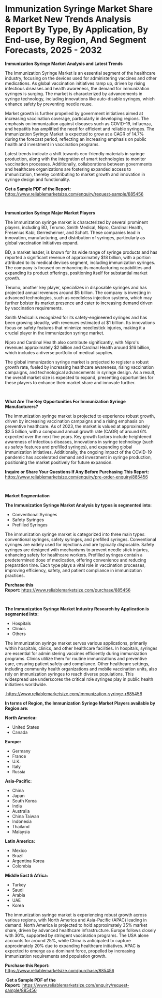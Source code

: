 <p><h1>Immunization Syringe Market Share & Market New Trends Analysis Report By Type, By Application, By End-use, By Region, And Segment Forecasts, 2025 - 2032</h1></p><p><strong>Immunization Syringe Market Analysis and Latest Trends</strong></p>
<p><p>The Immunization Syringe Market is an essential segment of the healthcare industry, focusing on the devices used for administering vaccines and other medications. As global vaccination initiatives ramp up, driven by rising infectious diseases and health awareness, the demand for immunization syringes is surging. The market is characterized by advancements in syringe technology, including innovations like auto-disable syringes, which enhance safety by preventing needle reuse.</p><p>Market growth is further propelled by government initiatives aimed at increasing vaccination coverage, particularly in developing regions. The emphasis on immunization against diseases such as COVID-19, influenza, and hepatitis has amplified the need for efficient and reliable syringes. The Immunization Syringe Market is expected to grow at a CAGR of 14.7% during the forecast period, reflecting an increasing emphasis on public health and investment in vaccination programs.</p><p>Latest trends indicate a shift towards eco-friendly materials in syringe production, along with the integration of smart technologies to monitor vaccination processes. Additionally, collaborations between governments and healthcare organizations are fostering expanded access to immunization, thereby contributing to market growth and innovation in syringe design and functionality.</p></p>
<p><strong>Get a Sample PDF of the Report:&nbsp;</strong> <a href="https://www.reliablemarketsize.com/enquiry/request-sample/885456?utm_campaign=3112&utm_medium=2&utm_source=Github&utm_content=ia&utm_term=13042025&utm_id=immunization-syringe">https://www.reliablemarketsize.com/enquiry/request-sample/885456</a></p>
<p>&nbsp;</p>
<p><strong>Immunization Syringe Major Market Players</strong></p>
<p><p>The immunization syringe market is characterized by several prominent players, including BD, Terumo, Smith Medical, Nipro, Cardinal Health, Fresenius Kabi, Gerresheimer, and Schott. These companies lead in innovation, manufacturing, and distribution of syringes, particularly as global vaccination initiatives expand.</p><p>BD, a market leader, is known for its wide range of syringe products and has reported a significant revenue of approximately $18 billion, with a portion attributed to its medical devices segment, including immunization syringes. The company is focused on enhancing its manufacturing capabilities and expanding its product offerings, positioning itself for substantial market growth.</p><p>Terumo, another key player, specializes in disposable syringes and has projected annual revenues around $5 billion. The company is investing in advanced technologies, such as needleless injection systems, which may further bolster its market presence and cater to increasing demand driven by vaccination requirements.</p><p>Smith Medical is recognized for its safety-engineered syringes and has been growing steadily, with revenues estimated at $1 billion. Its innovations focus on safety features that minimize needlestick injuries, making it a crucial player in the immunization syringe market.</p><p>Nipro and Cardinal Health also contribute significantly, with Nipro's revenues approximately $2 billion and Cardinal Health around $16 billion, which includes a diverse portfolio of medical supplies.</p><p>The global immunization syringe market is projected to register a robust growth rate, fueled by increasing healthcare awareness, rising vaccination campaigns, and technological advancements in syringe design. As a result, the overall market size is expected to expand, presenting opportunities for these players to enhance their market share and innovate further.</p></p>
<p>&nbsp;</p>
<p><strong>What Are The Key Opportunities For Immunization Syringe Manufacturers?</strong></p>
<p><p>The immunization syringe market is projected to experience robust growth, driven by increasing vaccination campaigns and a rising emphasis on preventive healthcare. As of 2023, the market is valued at approximately $2.5 billion, with a compound annual growth rate (CAGR) of around 6% expected over the next five years. Key growth factors include heightened awareness of infectious diseases, innovations in syringe technology (such as safety features and prefilled syringes), and expanding global immunization initiatives. Additionally, the ongoing impact of the COVID-19 pandemic has accelerated demand and investment in syringe production, positioning the market positively for future expansion.</p></p>
<p><strong>Inquire or Share Your Questions If Any Before Purchasing This Report:</strong> <a href="https://www.reliablemarketsize.com/enquiry/pre-order-enquiry/885456?utm_campaign=3112&utm_medium=2&utm_source=Github&utm_content=ia&utm_term=13042025&utm_id=immunization-syringe">https://www.reliablemarketsize.com/enquiry/pre-order-enquiry/885456</a></p>
<p>&nbsp;</p>
<p><strong>Market Segmentation</strong></p>
<p><strong>The Immunization Syringe Market Analysis by types is segmented into:</strong></p>
<p><ul><li>Conventional Syringes</li><li>Safety Syringes</li><li>Prefilled Syringes</li></ul></p>
<p><p>The immunization syringe market is categorized into three main types: conventional syringes, safety syringes, and prefilled syringes. Conventional syringes are widely used for injections and are typically disposable. Safety syringes are designed with mechanisms to prevent needle stick injuries, enhancing safety for healthcare workers. Prefilled syringes contain a predetermined dose of medication, offering convenience and reducing preparation time. Each type plays a vital role in vaccination processes, improving efficiency, safety, and patient compliance in immunization practices.</p></p>
<p><strong>Purchase this Report:&nbsp;</strong><a href="https://www.reliablemarketsize.com/purchase/885456?utm_campaign=3112&utm_medium=2&utm_source=Github&utm_content=ia&utm_term=13042025&utm_id=immunization-syringe">https://www.reliablemarketsize.com/purchase/885456</a></p>
<p>&nbsp;</p>
<p><strong>The Immunization Syringe Market Industry Research by Application is segmented into:</strong></p>
<p><ul><li>Hospitals</li><li>Clinics</li><li>Others</li></ul></p>
<p><p>The immunization syringe market serves various applications, primarily within hospitals, clinics, and other healthcare facilities. In hospitals, syringes are essential for administering vaccines efficiently during immunization programs. Clinics utilize them for routine immunizations and preventive care, ensuring patient safety and compliance. Other healthcare settings, including community health organizations and mobile vaccination units, also rely on immunization syringes to reach diverse populations. This widespread use underscores the critical role syringes play in public health initiatives worldwide.</p></p>
<p><a href="https://www.reliablemarketsize.com/immunization-syringe-r885456?utm_campaign=3112&utm_medium=2&utm_source=Github&utm_content=ia&utm_term=13042025&utm_id=immunization-syringe">&nbsp;https://www.reliablemarketsize.com/immunization-syringe-r885456</a></p>
<p><strong>In terms of Region, the Immunization Syringe Market Players available by Region are:</strong></p>
<p>
    <p> <strong> North America: </strong>
        <ul>
            <li>United States</li>
            <li>Canada</li>
        </ul>
        </p> 
    <p> <strong> Europe: </strong>
        <ul>
            <li>Germany</li>
            <li>France</li>
            <li>U.K.</li>
            <li>Italy</li>
            <li>Russia</li>
        </ul>
        </p> 
    <p> <strong> Asia-Pacific: </strong>
        <ul>
            <li>China</li>
            <li>Japan</li>
            <li>South Korea</li>
            <li>India</li>
            <li>Australia</li>
            <li>China Taiwan</li>
            <li>Indonesia</li>
            <li>Thailand</li>
            <li>Malaysia</li>
        </ul>
        </p> 
    <p> <strong> Latin America: </strong>
        <ul>
            <li>Mexico</li>
            <li>Brazil</li>
            <li>Argentina Korea</li>
            <li>Colombia</li>
        </ul>
        </p> 
    <p> <strong> Middle East & Africa: </strong>
        <ul>
            <li>Turkey</li>
            <li>Saudi</li>
            <li>Arabia</li>
            <li>UAE</li>
            <li>Korea</li>
        </ul>
    </p>
    </p>
<p><p>The immunization syringe market is experiencing robust growth across various regions, with North America and Asia-Pacific (APAC) leading in demand. North America is projected to hold approximately 35% market share, driven by advanced healthcare infrastructure. Europe follows closely with 30%, supported by stringent vaccination programs. The USA alone accounts for around 25%, while China is anticipated to capture approximately 20% due to expanding healthcare initiatives. APAC is expected to emerge as a dominant force, propelled by increasing immunization requirements and population growth.</p></p>
<p><strong>Purchase this Report: </strong><a href="https://www.reliablemarketsize.com/purchase/885456?utm_campaign=3112&utm_medium=2&utm_source=Github&utm_content=ia&utm_term=13042025&utm_id=immunization-syringe">https://www.reliablemarketsize.com/purchase/885456</a></p>
<p>&nbsp;<strong>Get a Sample PDF of the Report:&nbsp;&nbsp;</strong><a href="https://www.reliablemarketsize.com/enquiry/request-sample/885456?utm_campaign=3112&utm_medium=2&utm_source=Github&utm_content=ia&utm_term=13042025&utm_id=immunization-syringe">https://www.reliablemarketsize.com/enquiry/request-sample/885456</a></p>
<p><strong></strong></p>
<p><p></p><p></p><p></p></p>